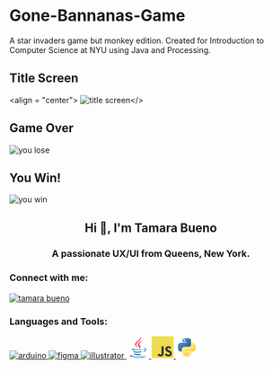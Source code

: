 # Gone-Bannanas-Game
A star invaders game but monkey edition. Created for Introduction to Computer Science at NYU using Java and Processing. 

## Title Screen
<align = "center"> ![title screen](https://user-images.githubusercontent.com/109610434/221946359-00e49c97-4660-4871-8098-4179814203ea.png)</>

## Game Over
![you lose](https://user-images.githubusercontent.com/109610434/221946360-8cc5e51e-8201-4aea-ad71-d45589324841.png)

## You Win!
![you win](https://user-images.githubusercontent.com/109610434/221946362-bc85b830-919f-4629-bf71-834caa3b524e.png)


<h2 align="center">Hi 👋, I'm Tamara Bueno</h2>
<h3 align="center">A passionate UX/UI from Queens, New York.</h3>


<h3 align="left">Connect with me:</h3>
<p align="left">
<a href="https://www.linkedin.com/in/tamara-bueno-579678238/" target="blank"><img align="center" src="https://raw.githubusercontent.com/rahuldkjain/github-profile-readme-generator/master/src/images/icons/Social/linked-in-alt.svg" alt="tamara bueno" height="30" width="40" /></a>
</p>

<h3 align="left">Languages and Tools:</h3>
<p align="left"> <a href="https://www.arduino.cc/" target="_blank" rel="noreferrer"> <img src="https://cdn.worldvectorlogo.com/logos/arduino-1.svg" alt="arduino" width="40" height="40"/> </a> <a href="https://www.figma.com/" target="_blank" rel="noreferrer"> <img src="https://www.vectorlogo.zone/logos/figma/figma-icon.svg" alt="figma" width="40" height="40"/> </a> <a href="https://www.adobe.com/in/products/illustrator.html" target="_blank" rel="noreferrer"> <img src="https://www.vectorlogo.zone/logos/adobe_illustrator/adobe_illustrator-icon.svg" alt="illustrator" width="40" height="40"/> </a> <a href="https://www.java.com" target="_blank" rel="noreferrer"> <img src="https://raw.githubusercontent.com/devicons/devicon/master/icons/java/java-original.svg" alt="java" width="40" height="40"/> </a> <a href="https://developer.mozilla.org/en-US/docs/Web/JavaScript" target="_blank" rel="noreferrer"> <img src="https://raw.githubusercontent.com/devicons/devicon/master/icons/javascript/javascript-original.svg" alt="javascript" width="40" height="40"/> </a> <a href="https://www.python.org" target="_blank" rel="noreferrer"> <img src="https://raw.githubusercontent.com/devicons/devicon/master/icons/python/python-original.svg" alt="python" width="40" height="40"/> </a> </p>
